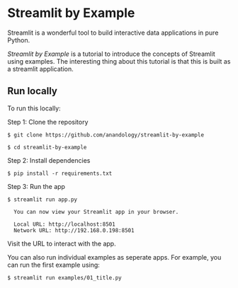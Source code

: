 # Streamlit by Example

Streamlit is a wonderful tool to build interactive data applications in pure Python.

_Streamlit by Example_ is a tutorial to introduce the concepts of Streamlit using examples. The interesting thing about this tutorial is that this is built as a streamlit application.

## Run locally

To run this locally:

Step 1: Clone the repository

```
$ git clone https://github.com/anandology/streamlit-by-example

$ cd streamlit-by-example
```

Step 2: Install dependencies

```
$ pip install -r requirements.txt
```

Step 3: Run the app

```
$ streamlit run app.py

  You can now view your Streamlit app in your browser.

  Local URL: http://localhost:8501
  Network URL: http://192.168.0.198:8501
```

Visit the URL to interact with the app.

You can also run individual examples as seperate apps. For example, you can run the first example using:

```
$ streamlit run examples/01_title.py
```
